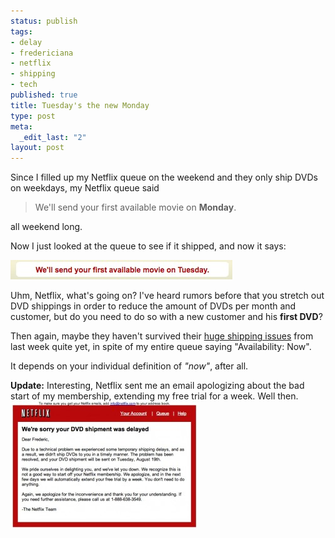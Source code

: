```yaml
--- 
status: publish
tags: 
- delay
- fredericiana
- netflix
- shipping
- tech
published: true
title: Tuesday's the new Monday
type: post
meta: 
  _edit_last: "2"
layout: post
---
```

Since I filled up my Netflix queue on the weekend and they only ship DVDs on weekdays, my Netflix queue said

<blockquote>We'll send your first available movie on <strong>Monday</strong>.</blockquote>

all weekend long.

Now I just looked at the queue to see if it shipped, and now it says:

<img src="/media/wp/2008/08/netflix-ship-tuesday.jpg" alt="" title="Netflix: Shipping on Tuesday" width="355" height="31" class="alignnone size-full wp-image-1434" />

Uhm, Netflix, what's going on? I've heard rumors before that you stretch out DVD shippings in order to reduce the amount of DVDs per month and customer, but do you need to do so with a new customer and his <strong>first DVD</strong>?

Then again, maybe they haven't survived their <a href="http://www.cnbc.com/id/26200588">huge shipping issues</a> from last week quite yet, in spite of my entire queue saying "Availability: Now".

It depends on your individual definition of <em>"now"</em>, after all.

<strong>Update:</strong> Interesting, Netflix sent me an email apologizing about the bad start of my membership, extending my free trial for a week. Well then.
<a href="/media/wp/2008/08/netflix-delayed.jpg"><img src="/media/wp/2008/08/netflix-delayed-300x204.jpg" alt="" title="Netflix Apology for Delay" width="300" height="204" class="alignnone size-medium wp-image-1436" /></a>

